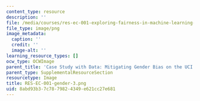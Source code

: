```yaml
---
content_type: resource
description: ''
file: /media/courses/res-ec-001-exploring-fairness-in-machine-learning-for-international-development-spring-2020/8abd93b37c7879824349e621cc27e681_RES-EC-001-gender-3.png
file_type: image/png
image_metadata:
  caption: ''
  credit: ''
  image-alt: ''
learning_resource_types: []
ocw_type: OCWImage
parent_title: 'Case Study with Data: Mitigating Gender Bias on the UCI Adult Database'
parent_type: SupplementalResourceSection
resourcetype: Image
title: RES-EC-001-gender-3.png
uid: 8abd93b3-7c78-7982-4349-e621cc27e681
---
```

